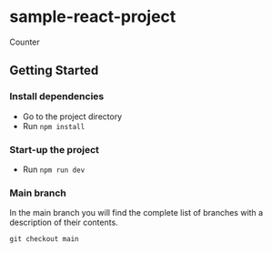 # sample-react-project
Counter

## Getting Started
### Install dependencies

- Go to the project directory
- Run `npm install`

### Start-up the project

- Run `npm run dev`

### Main branch

In the main branch you will find the complete list of branches with a description of their contents.

```shell
git checkout main
```